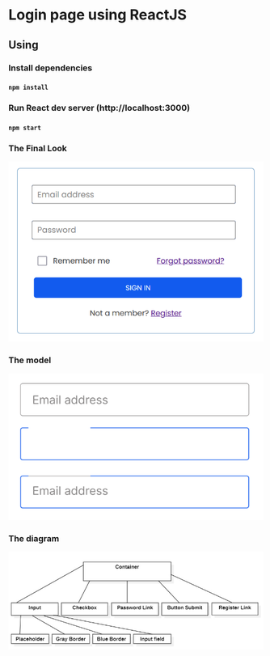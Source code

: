 # Login page using ReactJS
## Using

### Install dependencies

#### `npm install`

### Run React dev server (http://localhost:3000)

#### `npm start`

### The Final Look

![Final Look](docs/FinalLook.png)

### The model

![Login Page](docs/LoginPage.png)

### The diagram

![Diagram](docs/Diagram.png)
